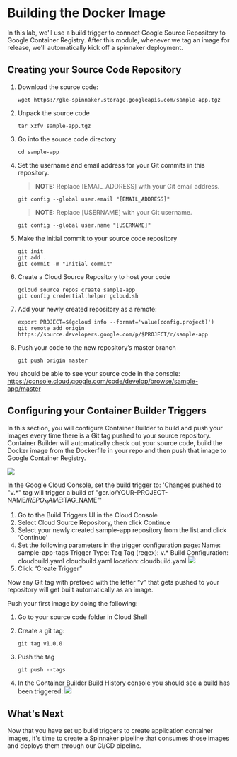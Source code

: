 # Building the Docker Image

In this lab, we'll use a build trigger to connect Google Source Repository to Google Container Registry.
After this module, whenever we tag an image for release, we'll automatically kick off a spinnaker deployment.

## Creating your Source Code Repository

1. Download the source code:

    ```source
    wget https://gke-spinnaker.storage.googleapis.com/sample-app.tgz
   ```

1. Unpack the source code
  
    ```shell
    tar xzfv sample-app.tgz
    ```

1. Go into the source code directory

    ```shell
    cd sample-app
    ```

1. Set the username and email address for your Git commits in this repository.

    > **NOTE:** Replace [EMAIL_ADDRESS] with your Git email address.

    ```shell
    git config --global user.email "[EMAIL_ADDRESS]"
    ```

    > **NOTE:** Replace [USERNAME] with your Git username.

    ```shell
    git config --global user.name "[USERNAME]"
    ```

1. Make the initial commit to your source code repository

    ```shell
    git init
    git add .
    git commit -m "Initial commit"
    ```

1. Create a Cloud Source Repository to host your code

    ```shell
    gcloud source repos create sample-app
    git config credential.helper gcloud.sh
    ```

1. Add your newly created repository as a remote:

    ```shell
    export PROJECT=$(gcloud info --format='value(config.project)')
    git remote add origin https://source.developers.google.com/p/$PROJECT/r/sample-app
    ```

1. Push your code to the new repository’s master branch

    ```shell
    git push origin master
    ```

You should be able to see your source code in the console:
https://console.cloud.google.com/code/develop/browse/sample-app/master

## Configuring your Container Builder Triggers
In this section, you will configure Container Builder to build and push your images every time there is a Git tag pushed to your source repository. Container Builder will automatically check out your source code, build the Docker image from the Dockerfile in your repo and then push that image to Google Container Registry.

![](../docs/img/image1.png)

In the Google Cloud Console, set the build trigger to: 
 'Changes pushed to "v.*" tag will trigger a build of "gcr.io/YOUR-PROJECT-NAME/$REPO_NAME:$TAG_NAME"'

1. Go to the Build Triggers UI in the Cloud Console
1. Select Cloud Source Repository, then click Continue
1. Select your newly created sample-app repository from the list and click ‘Continue’
1. Set the following parameters in the trigger configuration page:
  Name: sample-app-tags
  Trigger Type: Tag
  Tag (regex): v.*
  Build Configuration: cloudbuild.yaml
  cloudbuild.yaml location: cloudbuild.yaml
  ![](../docs/img/image23.png)
1. Click “Create Trigger”


Now any Git tag with prefixed with the letter “v” that gets pushed to your repository will get built automatically as an image. 


Push your first image by doing the following:

1. Go to your source code folder in Cloud Shell
1. Create a git tag:

    ```shell
    git tag v1.0.0
    ```

1. Push the tag

    ```shell
    git push --tags
    ```

1. In the Container Builder Build History console you should see a build has been triggered:
![](../docs/img/image22.png)

## What's Next

Now that you have set up build triggers to create application container images, it's time to create a Spinnaker pipeline that consumes those images and deploys them through our CI/CD pipeline.
